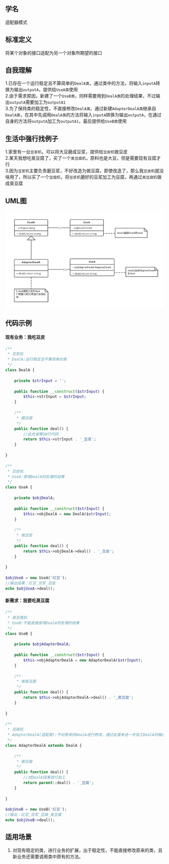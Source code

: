
## 学名
适配器模式
## 标准定义
将某个对象的接口适配为另一个对象所期望的接口
## 自我理解
1.已存在一个运行稳定且不算简单的<code>DealA类</code>，通过类中的方法，将输入<code>inputA</code>转换为输出<code>outputA</code>，提供给<code>UseA类</code>使用
<br>
2.由于需求原因，新建了一个<code>UseB类</code>，同样需要用到<code>DealA类</code>的处理结果，不过输出<code>outputA</code>需要加工为<code>outputA1</code>
<br>
3.为了保持类的稳定性，不直接修改<code>DealA类</code>，通过新建<code>AdapterDealA类</code>继承自<code>DealA类</code>，在其中先调用<code>DealA类</code>的方法将输入<code>inputA</code>转换为输出<code>outputA</code>，在通过自身的方法将<code>outputA</code>加工为<code>outputA1</code>，最后提供给<code>UseB类</code>使用
## 生活中强行找例子
1.家里有一台<code>豆浆机</code>，可以将大豆磨成豆浆，提供给<code>豆皮机</code>做豆皮
<br>
2.某天我想吃臭豆腐了，买了一个<code>臭豆腐机</code>，原料也是大豆，但是需要现有豆腐才行
<br>
3.因为<code>豆浆机</code>主要负责磨豆浆，不好改造为做豆腐，即使改造了，那么我<code>豆皮机</code>就没啥用了，所以买了一个<code>豆腐机</code>，将<code>豆浆机</code>磨好的豆浆加工为豆腐，再通过<code>臭豆腐机</code>做成臭豆腐
## UML图
![image](https://github.com/beautymyth/skilltree/raw/master/design%20pattern/images/%E9%80%82%E9%85%8D%E5%99%A8%E6%A8%A1%E5%BC%8F.png)
## 代码示例
#### 现有业务：我吃豆皮
```php
/**
 * 豆浆机
 * DealA:运行稳定且不算简单的类
 */
class DealA {

    private $strInput = '';

    public function __construct($strInput) {
        $this->strInput = $strInput;
    }

    /**
     * 磨豆腐
     */
    public function deal() {
        //此处省略1W行代码
        return $this->strInput . '_豆浆';
    }

}

/**
 * 豆皮机
 * UseA:使用DealA的处理的结果
 */
class UseA {

    private $objDealA;

    public function __construct($strInput) {
        $this->objDealA = new DealA($strInput);
    }

    /**
     * 做豆皮
     */
    public function deal() {
        return $this->objDealA->deal() . '_豆皮';
    }

}

$objUseA = new UseA('红豆');
//输出结果：红豆_豆浆_豆皮
echo $objUseA->deal();
```

#### 新需求：我要吃臭豆腐
```php
/**
 * 臭豆腐机
 * UseB:不能直接使用DealA的处理的结果
 */
class UseB {

    private $objAdapterDealA;

    public function __construct($strInput) {
        $this->objAdapterDealA = new AdapterDealA($strInput);
    }

    /**
     * 做臭豆腐
     */
    public function deal() {
        return $this->objAdapterDealA->deal() . '_臭豆腐';
    }

}

/**
 * 豆腐机
 * AdapterDealA(适配类):不对原来的DealA进行修改，通过此类来进一步加工DealA的输出，提供给UseB使用
 */
class AdapterDealA extends DealA {

    /**
     * 做豆腐
     */
    public function deal() {
        //对DealA结果进行加工
        return parent::deal() . '_豆腐';
    }

}

$objUseB = new UseB('红豆');
//输出：红豆_豆浆_豆腐_臭豆腐
echo $objUseB->deal();
```

## 适用场景
1. 对现有稳定的类，进行业务的扩展，出于稳定性，不能直接修改原来的类，且新业务还需要调用类中原有的方法。
